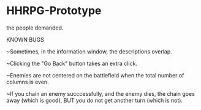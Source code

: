 # HHRPG-Prototype
the people demanded.

KNOWN BUGS

~Sometimes, in the information window, the descriptions overlap. 

~Clicking the "Go Back" button takes an extra click.

~Enemies are not centered on the battlefield when the total number of columns is even.

~If you chain an enemy succcessfully, and the enemy dies, the chain goes away (which is good), BUT you do not get another turn (which is not).
